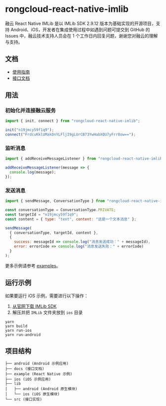 # rongcloud-react-native-imlib

融云 React Native IMLib 是以 IMLib SDK 2.9.12 版本为基础实现的开源项目，支持 Android、iOS，开发者在集成使用过程中如遇到问题可提交到 GitHub 的 Issues 中，融云技术支持人员会在 1 个工作日内回复问题，谢谢您对融云的理解与支持。

## 文档

- [使用指南](https://www.rongcloud.cn/docs/react_native_imlib.html)
- [接口文档](https://qiuxiang.github.io/react-native-rongcloud-imlib/api/modules/rcimclient.html)

## 用法

### 初始化并连接融云服务

```javascript
import { init, connect } from "rongcloud-react-native-imlib";

init("n19jmcy59f1q9");
connect("FrdcuKklUMakOnYLFljI9gLUrCB73YwHabXQU7yFrr8ow==");
```

### 监听消息

```javascript
import { addReceiveMessageListener } from "rongcloud-react-native-imlib";

addReceiveMessageListener(message => {
  console.log(message);
});
```

### 发送消息

```javascript
import { sendMessage, ConversationType } from "rongcloud-react-native-imlib";

const conversationType = ConversationType.PRIVATE;
const targetId = "n19jmcy59f1q9";
const content = { type: "text", content: "这是一个文本消息" };

sendMessage(
  { conversationType, targetId, content },
  {
    success: messageId => console.log("消息发送成功：" + messageId),
    error: errorCode => console.log("消息发送失败：" + errorCode)
  }
);
```

更多示例请参考 [examples](example/examples)。

## 运行示例

如果要运行 iOS 示例，需要进行以下操作：
1. [从官网下载 IMLib SDK](https://www.rongcloud.cn/downloads)
2. 解压并把 `IMLib` 文件夹放到 `ios` 目录

```
yarn
yarn build
yarn run-ios
yarn run-android
```

## 项目结构
```
├── android (Android 示例应用)
├── docs (接口文档)
├── example (React Native 示例)
├── ios (iOS 示例应用)
├── lib
│   ├── android (Android 原生模块)
│   └── ios (iOS 原生模块)
└── src (接口实现)
```
